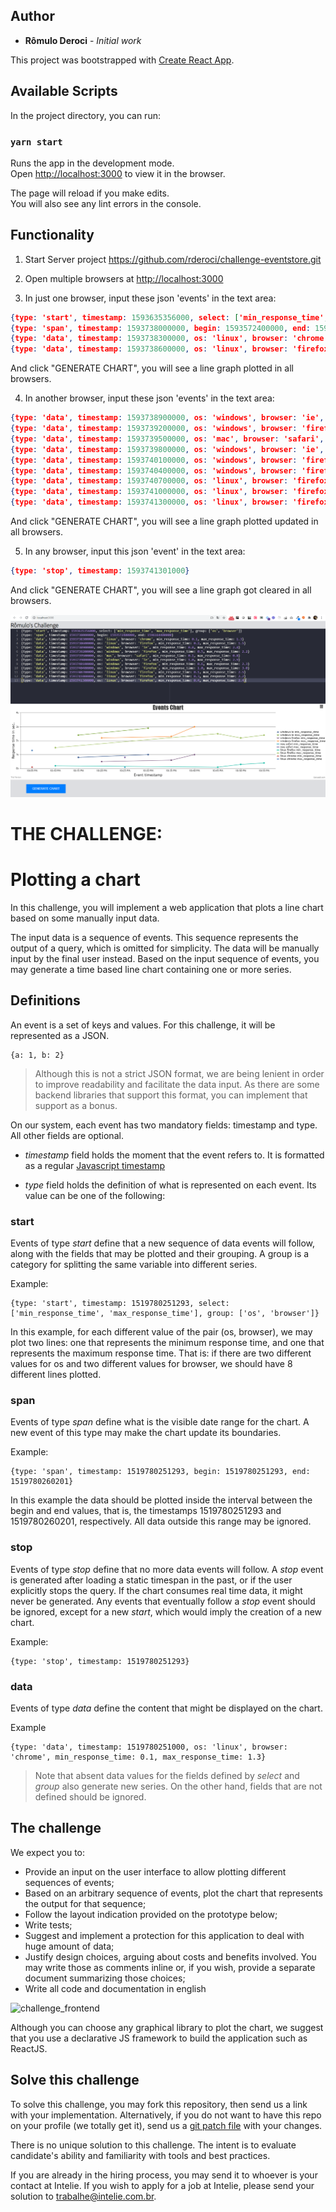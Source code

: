 ## Author

* **Rômulo Deroci** - *Initial work*


This project was bootstrapped with [Create React App](https://github.com/facebook/create-react-app).

## Available Scripts

In the project directory, you can run:

### `yarn start`

Runs the app in the development mode.<br />
Open [http://localhost:3000](http://localhost:3000) to view it in the browser.

The page will reload if you make edits.<br />
You will also see any lint errors in the console.


## Functionality

1. Start Server project https://github.com/rderoci/challenge-eventstore.git


2. Open multiple browsers at [http://localhost:3000](http://localhost:3000)


3. In just one browser, input these json 'events' in the text area:
```json
{type: 'start', timestamp: 1593635356000, select: ['min_response_time', 'max_response_time'], group: ['os', 'browser']}
{type: 'span', timestamp: 1593738000000, begin: 1593572400000, end: 1596164400000}
{type: 'data', timestamp: 1593738300000, os: 'linux', browser: 'chrome', min_response_time: 0.1, max_response_time: 1.3}
{type: 'data', timestamp: 1593738600000, os: 'linux', browser: 'firefox', min_response_time: 0.2, max_response_time: 1.5}
```
And click "GENERATE CHART", you will see a line graph plotted in all browsers.


4. In another browser, input these json 'events' in the text area:
```json
{type: 'data', timestamp: 1593738900000, os: 'windows', browser: 'ie', min_response_time: 0.8, max_response_time: 2.4}
{type: 'data', timestamp: 1593739200000, os: 'windows', browser: 'firefox', min_response_time: 0.5, max_response_time: 2.2}
{type: 'data', timestamp: 1593739500000, os: 'mac', browser: 'safari', min_response_time: 0.1, max_response_time: 0.8}
{type: 'data', timestamp: 1593739800000, os: 'windows', browser: 'ie', min_response_time: 1.0, max_response_time: 2.9}
{type: 'data', timestamp: 1593740100000, os: 'windows', browser: 'firefox', min_response_time: 0.6, max_response_time: 2.3}
{type: 'data', timestamp: 1593740400000, os: 'windows', browser: 'firefox', min_response_time: 1.0, max_response_time: 3.0}
{type: 'data', timestamp: 1593740700000, os: 'linux', browser: 'firefox', min_response_time: 0.1, max_response_time: 2.5}
{type: 'data', timestamp: 1593741000000, os: 'linux', browser: 'firefox', min_response_time: 0.3, max_response_time: 2.2}
{type: 'data', timestamp: 1593741300000, os: 'linux', browser: 'firefox', min_response_time: 0.4, max_response_time: 2.4}
```
And click "GENERATE CHART", you will see a line graph plotted updated in all browsers.


5. In any browser, input this json 'event' in the text area:
```json
{type: 'stop', timestamp: 1593741301000}
```
And click "GENERATE CHART", you will see a line graph got cleared in all browsers.


![Image of Char Plot Challenge](https://github.com/rderoci/challenge-chart-plot/blob/master/challenge_frontend_romulo.png)





# THE CHALLENGE:

# Plotting a chart

In this challenge, you will implement a web application that plots a line chart based on some manually input data.

The input data is a sequence of events. This sequence represents the output of a query, which is omitted for simplicity. The data will be manually input by the final user instead. Based on the input sequence of events, you may generate a time based line chart containing one or more series.

## Definitions
An event is a set of keys and values. For this challenge, it will be represented as a JSON. 

```
{a: 1, b: 2}
```

> Although this is not a strict JSON format, we are being lenient in order to improve readability and facilitate the data input. As there are some backend libraries that support this format, you can implement that support as a bonus.

On our system, each event has two mandatory fields: timestamp and type. All other fields are optional.

* *timestamp* field holds the moment that the event refers to. It is formatted as a regular [Javascript timestamp](https://developer.mozilla.org/en-US/docs/Web/JavaScript/Reference/Global_Objects/Date/getTime)

* *type* field holds the definition of what is represented on each event. Its value can be one of the following:

### start
Events of type *start* define that a new sequence of data events will follow, along with the fields that may be plotted and their grouping. A group is a category for splitting the same variable into different series.

Example:
```
{type: 'start', timestamp: 1519780251293, select: ['min_response_time', 'max_response_time'], group: ['os', 'browser']}
```
In this example, for each different value of the pair (os, browser), we may plot two lines: one that represents the minimum response time, and one that represents the maximum response time. That is: if there are two different values for os and two different values for browser, we should have 8 different lines plotted.

### span
Events of type *span* define what is the visible date range for the chart. A new event of this type may make the chart update its boundaries.

Example:
```
{type: 'span', timestamp: 1519780251293, begin: 1519780251293, end: 1519780260201}
```
In this example the data should be plotted inside the interval between the begin and end values, that is, the timestamps 1519780251293 and 1519780260201, respectively. All data outside this range may be ignored.

### stop
Events of type *stop* define that no more data events will follow.
A *stop* event is generated after loading a static timespan in the past, or if the user explicitly stops the query. If the chart consumes real time data, it might never be generated.
Any events that eventually follow a *stop* event should be ignored, except for a new *start*, which would imply the creation of a new chart.

Example:
```
{type: 'stop', timestamp: 1519780251293}
```

### data
Events of type *data* define the content that might be displayed on the chart.

Example
```
{type: 'data', timestamp: 1519780251000, os: 'linux', browser: 'chrome', min_response_time: 0.1, max_response_time: 1.3}
```

> Note that absent data values for the fields defined by *select* and *group* also generate new series. On the other hand, fields that are not defined should be ignored.

## The challenge

We expect you to:

* Provide an input on the user interface to allow plotting different sequences of events;
* Based on an arbitrary sequence of events, plot the chart that represents the output for that sequence;
* Follow the layout indication provided on the prototype below;
* Write tests;
* Suggest and implement a protection for this application to deal with huge amount of data;
* Justify design choices, arguing about costs and benefits involved. You may write those as comments inline or, if you wish, provide a separate document summarizing those choices;
* Write all code and documentation in english

![challenge_frontend](https://github.com/intelie/challenge-chart-plot/raw/master/challenge_frontend.png "Expected user interface")

Although you can choose any graphical library to plot the chart, we suggest that you use a declarative JS framework to build the application such as ReactJS.

## Solve this challenge

To solve this challenge, you may fork this repository, then
send us a link with your implementation. Alternatively, if you do not want to have this repo on
your profile (we totally get it), send us a
[git patch file](https://www.devroom.io/2009/10/26/how-to-create-and-apply-a-patch-with-git/)
with your changes.

There is no unique solution to this challenge. The intent is to evaluate candidate's ability and familiarity with tools and best practices.

If you are already in the hiring process, you may send it to whoever is your contact at Intelie. If you wish to apply for a job at Intelie, please send your solution to [trabalhe@intelie.com.br](mailto:trabalhe@intelie.com.br).
